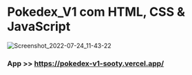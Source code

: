 # Pokedex_V1 com HTML, CSS & JavaScript

![Screenshot_2022-07-24_11-43-22](https://user-images.githubusercontent.com/82295321/180652359-195415c1-74d4-46bb-a615-32c730e542f8.png)

### App >> https://pokedex-v1-sooty.vercel.app/
